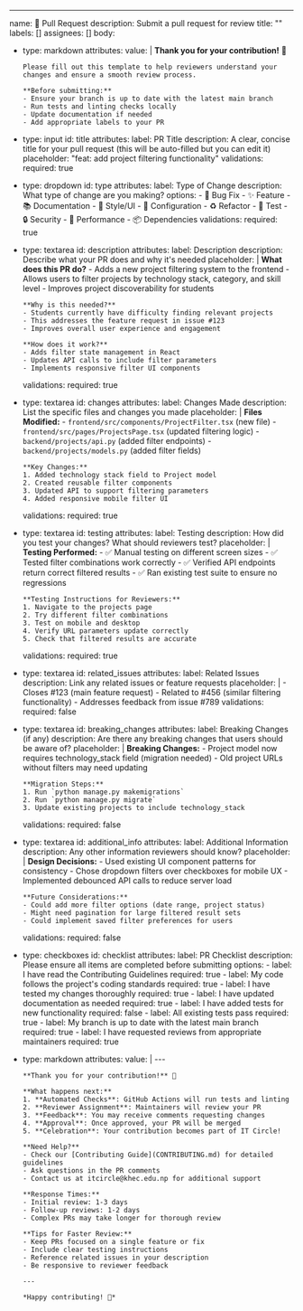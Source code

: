 ---
name: 🚀 Pull Request
description: Submit a pull request for review
title: ""
labels: []
assignees: []
body:
  - type: markdown
    attributes:
      value: |
        **Thank you for your contribution!** 🚀

        Please fill out this template to help reviewers understand your changes and ensure a smooth review process.

        **Before submitting:**
        - Ensure your branch is up to date with the latest main branch
        - Run tests and linting checks locally
        - Update documentation if needed
        - Add appropriate labels to your PR

  - type: input
    id: title
    attributes:
      label: PR Title
      description: A clear, concise title for your pull request (this will be auto-filled but you can edit it)
      placeholder: "feat: add project filtering functionality"
    validations:
      required: true

  - type: dropdown
    id: type
    attributes:
      label: Type of Change
      description: What type of change are you making?
      options:
        - 🐛 Bug Fix
        - ✨ Feature
        - 📚 Documentation
        - 🎨 Style/UI
        - 🔧 Configuration
        - ♻️ Refactor
        - 🧪 Test
        - 🔒 Security
        - 🚀 Performance
        - 📦 Dependencies
    validations:
      required: true

  - type: textarea
    id: description
    attributes:
      label: Description
      description: Describe what your PR does and why it's needed
      placeholder: |
        **What does this PR do?**
        - Adds a new project filtering system to the frontend
        - Allows users to filter projects by technology stack, category, and skill level
        - Improves project discoverability for students

        **Why is this needed?**
        - Students currently have difficulty finding relevant projects
        - This addresses the feature request in issue #123
        - Improves overall user experience and engagement

        **How does it work?**
        - Adds filter state management in React
        - Updates API calls to include filter parameters
        - Implements responsive filter UI components
    validations:
      required: true

  - type: textarea
    id: changes
    attributes:
      label: Changes Made
      description: List the specific files and changes you made
      placeholder: |
        **Files Modified:**
        - `frontend/src/components/ProjectFilter.tsx` (new file)
        - `frontend/src/pages/ProjectsPage.tsx` (updated filtering logic)
        - `backend/projects/api.py` (added filter endpoints)
        - `backend/projects/models.py` (added filter fields)

        **Key Changes:**
        1. Added technology stack field to Project model
        2. Created reusable filter components
        3. Updated API to support filtering parameters
        4. Added responsive mobile filter UI
    validations:
      required: true

  - type: textarea
    id: testing
    attributes:
      label: Testing
      description: How did you test your changes? What should reviewers test?
      placeholder: |
        **Testing Performed:**
        - ✅ Manual testing on different screen sizes
        - ✅ Tested filter combinations work correctly
        - ✅ Verified API endpoints return correct filtered results
        - ✅ Ran existing test suite to ensure no regressions

        **Testing Instructions for Reviewers:**
        1. Navigate to the projects page
        2. Try different filter combinations
        3. Test on mobile and desktop
        4. Verify URL parameters update correctly
        5. Check that filtered results are accurate
    validations:
      required: true

  - type: textarea
    id: related_issues
    attributes:
      label: Related Issues
      description: Link any related issues or feature requests
      placeholder: |
        - Closes #123 (main feature request)
        - Related to #456 (similar filtering functionality)
        - Addresses feedback from issue #789
    validations:
      required: false

  - type: textarea
    id: breaking_changes
    attributes:
      label: Breaking Changes (if any)
      description: Are there any breaking changes that users should be aware of?
      placeholder: |
        **Breaking Changes:**
        - Project model now requires technology_stack field (migration needed)
        - Old project URLs without filters may need updating

        **Migration Steps:**
        1. Run `python manage.py makemigrations`
        2. Run `python manage.py migrate`
        3. Update existing projects to include technology_stack
    validations:
      required: false

  - type: textarea
    id: additional_info
    attributes:
      label: Additional Information
      description: Any other information reviewers should know?
      placeholder: |
        **Design Decisions:**
        - Used existing UI component patterns for consistency
        - Chose dropdown filters over checkboxes for mobile UX
        - Implemented debounced API calls to reduce server load

        **Future Considerations:**
        - Could add more filter options (date range, project status)
        - Might need pagination for large filtered result sets
        - Could implement saved filter preferences for users
    validations:
      required: false

  - type: checkboxes
    id: checklist
    attributes:
      label: PR Checklist
      description: Please ensure all items are completed before submitting
      options:
        - label: I have read the Contributing Guidelines
          required: true
        - label: My code follows the project's coding standards
          required: true
        - label: I have tested my changes thoroughly
          required: true
        - label: I have updated documentation as needed
          required: true
        - label: I have added tests for new functionality
          required: false
        - label: All existing tests pass
          required: true
        - label: My branch is up to date with the latest main branch
          required: true
        - label: I have requested reviews from appropriate maintainers
          required: true

  - type: markdown
    attributes:
      value: |
        ---

        **Thank you for your contribution!** 🎉

        **What happens next:**
        1. **Automated Checks**: GitHub Actions will run tests and linting
        2. **Reviewer Assignment**: Maintainers will review your PR
        3. **Feedback**: You may receive comments requesting changes
        4. **Approval**: Once approved, your PR will be merged
        5. **Celebration**: Your contribution becomes part of IT Circle!

        **Need Help?**
        - Check our [Contributing Guide](CONTRIBUTING.md) for detailed guidelines
        - Ask questions in the PR comments
        - Contact us at itcircle@khec.edu.np for additional support

        **Response Times:**
        - Initial review: 1-3 days
        - Follow-up reviews: 1-2 days
        - Complex PRs may take longer for thorough review

        **Tips for Faster Review:**
        - Keep PRs focused on a single feature or fix
        - Include clear testing instructions
        - Reference related issues in your description
        - Be responsive to reviewer feedback

        ---

        *Happy contributing! 🚀*
